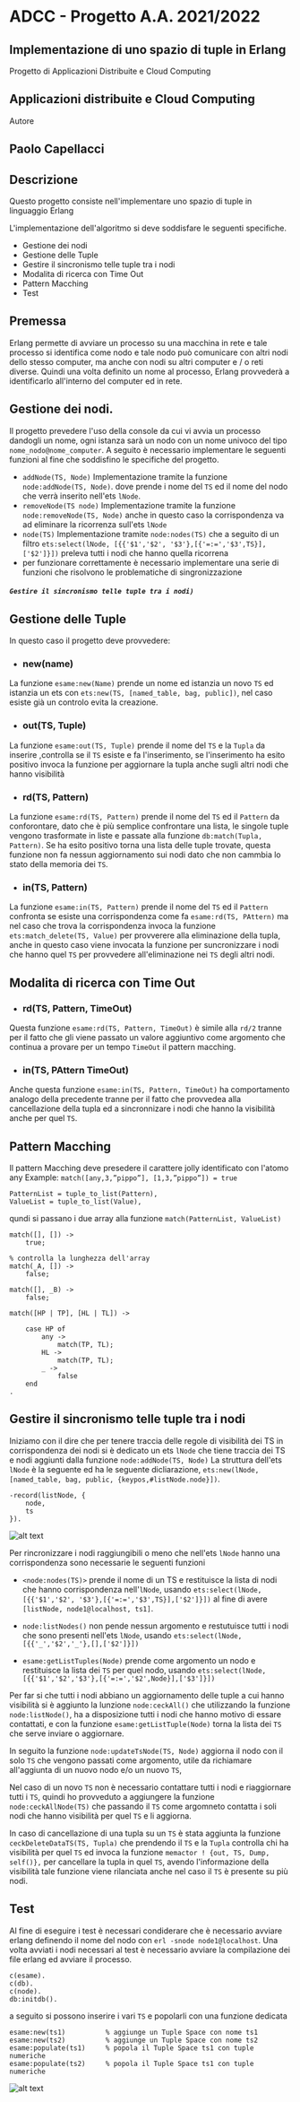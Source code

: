 # ADCC - Progetto A.A. 2021/2022 
## Implementazione di uno spazio di tuple in Erlang

Progetto di Applicazioni Distribuite e Cloud Computing 

## Applicazioni distribuite e Cloud Computing

Autore 
## Paolo Capellacci


## Descrizione
Questo progetto consiste nell'implementare uno spazio di tuple in linguaggio Erlang

L'implementazione dell'algoritmo si deve soddisfare le seguenti specifiche.
- Gestione dei nodi
- Gestione delle Tuple
- Gestire il sincronismo telle tuple tra i nodi
- Modalita di ricerca con Time Out
- Pattern Macching
- Test


## Premessa
Erlang permette di avviare un processo su una macchina in rete e tale processo si identifica come nodo e tale nodo può comunicare con altri nodi dello stesso computer, ma anche con nodi su altri computer e / o reti diverse. Quindi una volta definito un nome al processo, Erlang provvederà a identificarlo all'interno del computer ed in rete.  

## Gestione dei nodi.
Il progetto prevedere l'uso della console da cui vi avvia un processo dandogli un nome, ogni istanza sarà un nodo con un nome univoco del tipo `nome_nodo@nome_computer`.
A seguito è necessario implementare le seguenti funzioni al fine che soddisfino le specifiche del progetto.
- `addNode(TS, Node)`
Implementazione tramite la funzione `node:addNode(TS, Node)`. dove prende i nome del `TS` ed il nome del nodo che verrà inserito nell'ets `lNode`. 
- `removeNode(TS node)`
Implementazione tramite la funzione `node:removeNode(TS, Node)` anche in questo caso la corrispondenza va ad eliminare la ricorrenza sull'ets `lNode`
- `node(TS)`
Implementazione tramite `node:nodes(TS)` che a seguito di un filtro `ets:select(lNode, [{{'$1','$2', '$3'},[{'=:=','$3',TS}],['$2']}])` preleva tutti i nodi che hanno quella ricorrena
- per funzionare correttamente è necessario implementare una serie di funzioni che risolvono le problematiche di singronizzazione 
##### `Gestire il sincronismo telle tuple tra i nodi)`

## Gestione delle Tuple
In questo caso il progetto deve provvedere:
- ### new(name)
La funzione `esame:new(Name)` prende un nome ed istanzia un novo `TS` ed istanzia un ets con `ets:new(TS, [named_table, bag, public])`, nel caso esiste già un controlo evita la creazione.

- ### out(TS, Tuple)
La funzione `esame:out(TS, Tuple)` prende il nome del `TS` e la `Tupla` da inserire ,controlla se il `TS` esiste e fa l'inserimento, se l'inserimento ha esito positivo invoca la funzione per aggiornare la tupla anche sugli altri nodi che hanno visibilità

- ### rd(TS, Pattern)
La funzione `esame:rd(TS, Pattern)` prende il nome del `TS` ed il `Pattern` da conforontare, dato che è più semplice confrontare una lista, le singole tuple vengono trasformate in liste e passate alla funzione `db:match(Tupla, Pattern)`.
Se ha esito positivo torna una lista delle tuple trovate, questa funzione non fa nessun aggiornamento sui nodi dato che non cammbia lo stato della memoria dei `TS`.

- ### in(TS, Pattern)
La funzione `esame:in(TS, Pattern)` prende il nome del `TS` ed il `Pattern` confronta se esiste una corrispondenza come fa `esame:rd(TS, PAttern)` ma nel caso che trova la corrispondenza invoca la funzione `ets:match_delete(TS, Value)` per provverere alla eliminazione della tupla, anche in questo caso viene invocata la funzione per suncronizzare i nodi che hanno quel `TS` per provvedere all'eliminazione nei `TS` degli altri nodi.

## Modalita di ricerca con Time Out
- ### rd(TS, Pattern, TimeOut) 
Questa funzione `esame:rd(TS, Pattern, TimeOut)` è simile alla `rd/2` tranne per il fatto che gli viene passato un valore aggiuntivo come argomento che continua a provare per un tempo `TimeOut` il pattern macching.

- ### in(TS, PAttern TimeOut) 
Anche questa funzione `esame:in(TS, Pattern, TimeOut)` ha comportamento analogo della precedente tranne per il fatto che provvedea alla cancellazione della tupla ed a sincronnizare i nodi che hanno la visibilità anche per quel `TS`.

## Pattern Macching
Il pattern Macching deve presedere il carattere jolly identificato con l'atomo any
Example: `match([any,3,”pippo”], [1,3,”pippo”]) = true`
```
PatternList = tuple_to_list(Pattern),
ValueList = tuple_to_list(Value),
```  
qundi si passano i due array alla funzione `match(PatternList, ValueList)`

```
match([], []) ->
    true;

% controlla la lunghezza dell'array  
match(_A, []) ->
    false;

match([], _B) ->
    false;

match([HP | TP], [HL | TL]) ->

    case HP of
        any -> 
            match(TP, TL);
        HL ->
            match(TP, TL);
        _ ->
            false
    end
.
```


## Gestire il sincronismo telle tuple tra i nodi
Iniziamo con il dire che per tenere traccia delle regole di visibilità dei TS in corrispondenza dei nodi si è dedicato un ets `lNode` che tiene traccia dei TS e nodi aggiunti dalla funzione `node:addNode(TS, Node)`
La struttura dell'ets `lNode` è la seguente ed ha le seguente dicliarazione, `ets:new(lNode, [named_table, bag, public, {keypos,#listNode.node}])`.
``` 
-record(listNode, {
    node,
    ts
}).
```

![alt text](./img/addNode.png)

Per rincronizzare i nodi raggiungibili o meno che nell'ets `lNode` hanno una corrispondenza sono necessarie le seguenti funzioni

- `<node:nodes(TS)>` prende il nome di un TS e restituisce la lista di nodi che hanno corrispondenza nell'`lNode`, usando `ets:select(lNode, [{{'$1','$2', '$3'},[{'=:=','$3',TS}],['$2']}])` al fine di avere  `[listNode, node1@localhost, ts1]`.

- `node:listNodes()` non pende nessun argomento e restutuisce tutti i nodi che sono presenti nell'ets `lNode`, usando `ets:select(lNode,[{{'_','$2','_'},[],['$2']}])`

- `esame:getListTuples(Node)` prende come argomento un nodo e restituisce la lista dei `TS` per quel nodo, usando `ets:select(lNode, [{{'$1','$2','$3'},[{'=:=','$2',Node}],['$3']}])`

Per far si che tutti i nodi abbiano un aggiornamento delle tuple a cui hanno visibilità si è aggiunto la lunzione `node:ceckAll()` che utilizzando la funzione `node:listNode()`, ha a disposizione tutti i nodi che hanno motivo di essare contattati, e con la funzione `esame:getListTuple(Node)` torna la lista dei `TS` che serve inviare o aggiornare.

In seguito la funzione `node:updateTsNode(TS, Node)` aggiorna il nodo con il solo `TS` che vengono passati come argomento, utile da richiamare all'aggiunta di un nuovo nodo e/o un nuovo `TS`,

Nel caso di un novo `TS` non è necessario contattare tutti i nodi e riaggiornare tutti i `TS`, quindi ho provveduto a aggiungere la funzione `node:ceckAllNode(TS)` che passando il `TS` come argomneto contatta i soli nodi che hanno visibilità per quel `TS` e li aggiorna.

In caso di cancellazione di una tupla su un `TS` è stata aggiunta la funzione `ceckDeleteDataTS(TS, Tupla)` che prendendo il `TS` e la `Tupla` controlla chi ha visibilità per quel `TS` ed invoca la funzione `memactor ! {out, TS, Dump, self()},` per cancellare la tupla in quel `TS`, avendo l'informazione della visibilità tale funzione viene rilanciata anche nel caso il `TS` è presente su più nodi.


## Test
Al fine di eseguire i test è necessari condiderare che è necessario avviare erlang definendo il nome del nodo con `erl -snode node1@localhost`.
Una volta avviati i nodi necessari al test è necessario avviare la compilazione dei file erlang ed avviare il processo.

```
c(esame).
c(db).
c(node).
db:initdb().

```

a seguito si possono inserire i vari `TS` e popolarli con una funzione dedicata

```
esame:new(ts1)          % aggiunge un Tuple Space con nome ts1
esame:new(ts2)          % aggiunge un Tuple Space con nome ts2
esame:populate(ts1)     % popola il Tuple Space ts1 con tuple numeriche 
esame:populate(ts2)     % popola il Tuple Space ts1 con tuple numeriche 

```
![alt text](./img/ts.png)
